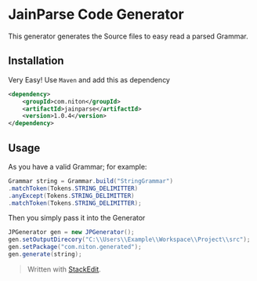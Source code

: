 # JainParse Code Generator
This generator generates the Source files to easy read a parsed Grammar.
## Installation
Very Easy! Use `Maven` and add this as dependency
```xml
<dependency>
    <groupId>com.niton</groupId>
    <artifactId>jainparse</artifactId>
    <version>1.0.4</version>
</dependency>
```
## Usage
As you have a valid Grammar; for example:
```java
Grammar string = Grammar.build("StringGrammar")
.matchToken(Tokens.STRING_DELIMITTER)
.anyExcept(Tokens.STRING_DELIMITTER)
.matchToken(Tokens.STRING_DELIMITTER);
```
Then you simply pass it into the Generator
```java
JPGenerator gen = new JPGenerator();
gen.setOutputDirecory("C:\\Users\\Example\\Workspace\\Project\\src");
gen.setPackage("com.niton.generated");
gen.generate(string);
```
> Written with [StackEdit](https://stackedit.io/).
<!--stackedit_data:
eyJoaXN0b3J5IjpbLTY1NjI0OTQ5OV19
-->